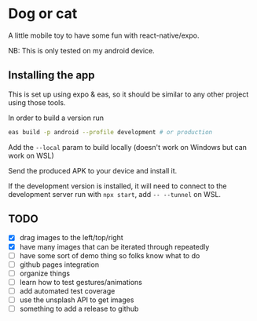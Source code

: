 # Dog or cat

A little mobile toy to have some fun with react-native/expo.

NB: This is only tested on my android device.

## Installing the app

This is set up using expo & eas, so it should be similar to any other project using those tools.

In order to build a version run

```sh
eas build -p android --profile development # or production
```

Add the `--local` param to build locally (doesn't work on Windows but can work on WSL)

Send the produced APK to your device and install it.

If the development version is installed, it will need to connect to the development server run with `npx start`, add `-- --tunnel` on WSL.

## TODO

- [x] drag images to the left/top/right
- [x] have many images that can be iterated through repeatedly
- [ ] have some sort of demo thing so folks know what to do
- [ ] github pages integration
- [ ] organize things
- [ ] learn how to test gestures/animations
- [ ] add automated test coverage
- [ ] use the unsplash API to get images
- [ ] something to add a release to github

